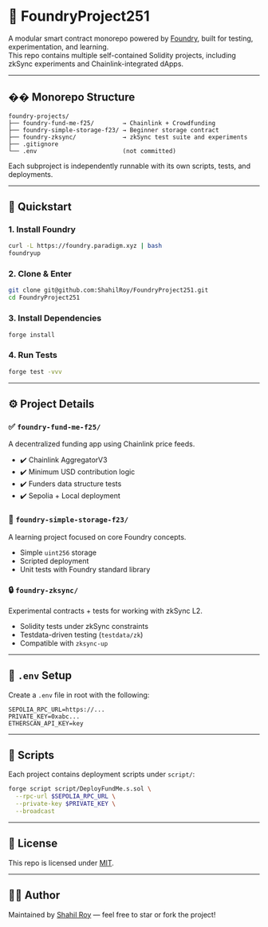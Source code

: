 # 🧪 FoundryProject251

A modular smart contract monorepo powered by [Foundry](https://book.getfoundry.sh/), built for testing, experimentation, and learning.  
This repo contains multiple self-contained Solidity projects, including zkSync experiments and Chainlink-integrated dApps.

---

## �� Monorepo Structure

```
foundry-projects/
├── foundry-fund-me-f25/        → Chainlink + Crowdfunding
├── foundry-simple-storage-f23/ → Beginner storage contract
├── foundry-zksync/             → zkSync test suite and experiments
├── .gitignore
└── .env                        (not committed)
```

Each subproject is independently runnable with its own scripts, tests, and deployments.

---

## 🚀 Quickstart

### 1. Install Foundry

```bash
curl -L https://foundry.paradigm.xyz | bash
foundryup
```

### 2. Clone & Enter

```bash
git clone git@github.com:ShahilRoy/FoundryProject251.git
cd FoundryProject251
```

### 3. Install Dependencies

```bash
forge install
```

### 4. Run Tests

```bash
forge test -vvv
```

---

## ⚙️ Project Details

### ✅ `foundry-fund-me-f25/`
A decentralized funding app using Chainlink price feeds.

- ✔️ Chainlink AggregatorV3
- ✔️ Minimum USD contribution logic
- ✔️ Funders data structure tests
- ✔️ Sepolia + Local deployment

### 🧱 `foundry-simple-storage-f23/`
A learning project focused on core Foundry concepts.

- Simple `uint256` storage
- Scripted deployment
- Unit tests with Foundry standard library

### 🔒 `foundry-zksync/`
Experimental contracts + tests for working with zkSync L2.

- Solidity tests under zkSync constraints
- Testdata-driven testing (`testdata/zk`)
- Compatible with `zksync-up`

---

## 🔐 `.env` Setup

Create a `.env` file in root with the following:

```dotenv
SEPOLIA_RPC_URL=https://...
PRIVATE_KEY=0xabc...
ETHERSCAN_API_KEY=key
```

---

## 📜 Scripts

Each project contains deployment scripts under `script/`:

```bash
forge script script/DeployFundMe.s.sol \
  --rpc-url $SEPOLIA_RPC_URL \
  --private-key $PRIVATE_KEY \
  --broadcast
```

---

## 📄 License

This repo is licensed under [MIT](LICENSE).

---

## 👨‍💻 Author

Maintained by [Shahil Roy](https://github.com/ShahilRoy) — feel free to star or fork the project!
